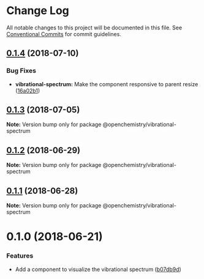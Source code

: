# Change Log

All notable changes to this project will be documented in this file.
See [Conventional Commits](https://conventionalcommits.org) for commit guidelines.

<a name="0.1.4"></a>
## [0.1.4](https://github.com/OpenChemistry/oc-web-components/compare/@openchemistry/vibrational-spectrum@0.1.3...@openchemistry/vibrational-spectrum@0.1.4) (2018-07-10)


### Bug Fixes

* **vibrational-spectrum:** Make the component responsive to parent resize ([16a02b1](https://github.com/OpenChemistry/oc-web-components/commit/16a02b1))




<a name="0.1.3"></a>
## [0.1.3](https://github.com/OpenChemistry/oc-web-components/compare/@openchemistry/vibrational-spectrum@0.1.2...@openchemistry/vibrational-spectrum@0.1.3) (2018-07-05)




**Note:** Version bump only for package @openchemistry/vibrational-spectrum

<a name="0.1.2"></a>
## [0.1.2](https://github.com/OpenChemistry/oc-web-components/compare/@openchemistry/vibrational-spectrum@0.1.1...@openchemistry/vibrational-spectrum@0.1.2) (2018-06-29)




**Note:** Version bump only for package @openchemistry/vibrational-spectrum

<a name="0.1.1"></a>
## [0.1.1](https://github.com/OpenChemistry/oc-web-components/compare/@openchemistry/vibrational-spectrum@0.1.0...@openchemistry/vibrational-spectrum@0.1.1) (2018-06-28)




**Note:** Version bump only for package @openchemistry/vibrational-spectrum

<a name="0.1.0"></a>
# 0.1.0 (2018-06-21)


### Features

* Add a component to visualize the vibrational spectrum ([b07db9d](https://github.com/ionic-team/stencil-component-starter/commit/b07db9d))
